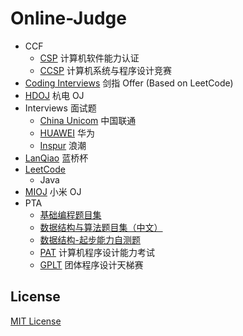 # Online-Judge

- CCF
  - [CSP](CCF/CSP) 计算机软件能力认证
  - [CCSP](CCF/CCSP) 计算机系统与程序设计竞赛
- [Coding Interviews](CodingInterviews) 剑指 Offer (Based on LeetCode)
- [HDOJ](HDOJ) 杭电 OJ
- Interviews 面试题
  - [China Unicom](Interviews/China%20Unicom) 中国联通
  - [HUAWEI](Interviews/HUAWEI) 华为
  - [Inspur](Interviews/Inspur) 浪潮
- [LanQiao](LanQiao) 蓝桥杯
- [LeetCode](LeetCode)
  - Java
- [MIOJ](MIOJ) 小米 OJ
- PTA
  - [基础编程题目集](PTA/Basic)
  - [数据结构与算法题目集（中文）](PTA/DataStructure)
  - [数据结构-起步能力自测题](PTA/DS-Self-Test)
  - [PAT](PTA/PAT) 计算机程序设计能力考试
  - [GPLT](PTA/GPLT) 团体程序设计天梯赛

## License

[MIT License](LICENSE)